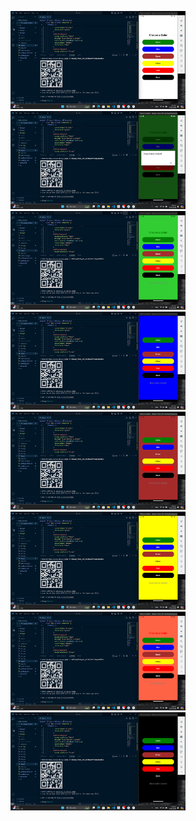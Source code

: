<p float="left">
    <img src="A1.png" width="280" />
    <img src="A2.png" width="280" />
    <img src="A3.png" width="280" />
    <img src="A4.png" width="280" />
    <img src="A5.png" width="280" />
    <img src="A6.png" width="280" />
    <img src="A7.png" width="280" />
    <img src="A8.png" width="280" />
</p>
